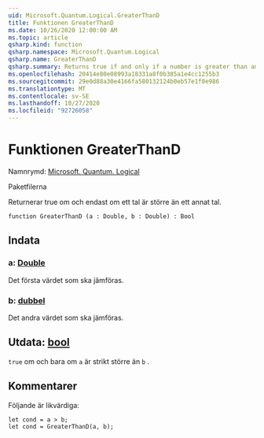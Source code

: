 ```yaml
---
uid: Microsoft.Quantum.Logical.GreaterThanD
title: Funktionen GreaterThanD
ms.date: 10/26/2020 12:00:00 AM
ms.topic: article
qsharp.kind: function
qsharp.namespace: Microsoft.Quantum.Logical
qsharp.name: GreaterThanD
qsharp.summary: Returns true if and only if a number is greater than another number.
ms.openlocfilehash: 20414e80e08993a18331a8f0b385a1e4cc1255b3
ms.sourcegitcommit: 29e0d88a30e4166fa580132124b0eb57e1f0e986
ms.translationtype: MT
ms.contentlocale: sv-SE
ms.lasthandoff: 10/27/2020
ms.locfileid: "92726058"
---
```

# <a name="greaterthand-function"></a>Funktionen GreaterThanD

Namnrymd: [Microsoft. Quantum. Logical](xref:Microsoft.Quantum.Logical)

Paketfilerna [](https://nuget.org/packages/)


Returnerar true om och endast om ett tal är större än ett annat tal.

```qsharp
function GreaterThanD (a : Double, b : Double) : Bool
```


## <a name="input"></a>Indata

### <a name="a--double"></a>a: [Double](xref:microsoft.quantum.lang-ref.double)

Det första värdet som ska jämföras.


### <a name="b--double"></a>b: [dubbel](xref:microsoft.quantum.lang-ref.double)

Det andra värdet som ska jämföras.



## <a name="output--bool"></a>Utdata: [bool](xref:microsoft.quantum.lang-ref.bool)

`true` om och bara om `a` är strikt större än `b` .

## <a name="remarks"></a>Kommentarer

Följande är likvärdiga:

```Q#
let cond = a > b;
let cond = GreaterThanD(a, b);
```
